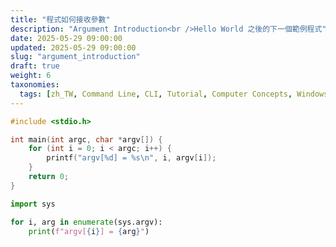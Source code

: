 ```yaml
---
title: "程式如何接收參數"
description: "Argument Introduction<br />Hello World 之後的下一個範例程式"
date: 2025-05-29 09:00:00
updated: 2025-05-29 09:00:00
slug: "argument_introduction"
draft: true
weight: 6
taxonomies:
  tags: [zh_TW, Command Line, CLI, Tutorial, Computer Concepts, Windows]
---
```


```c,name=arg.c
#include <stdio.h>

int main(int argc, char *argv[]) {
    for (int i = 0; i < argc; i++) {
        printf("argv[%d] = %s\n", i, argv[i]);
    }
    return 0;
}
```

```python,name=arg.py
import sys

for i, arg in enumerate(sys.argv):
    print(f"argv[{i}] = {arg}")
```
